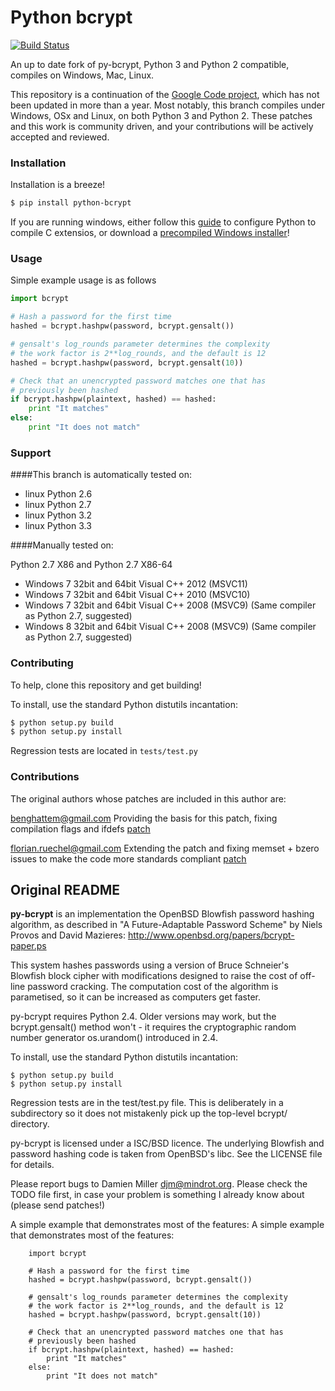 Python bcrypt
============

[![Build Status](https://travis-ci.org/wcdolphin/py-bcrypt.png?branch=master)](https://travis-ci.org/wcdolphin/py-bcrypt)


An up to date fork of py-bcrypt, Python 3 and Python 2 compatible, compiles on Windows, Mac, Linux.

This repository is a continuation of the [Google Code project](http://code.google.com/p/py-bcrypt/), which has not been updated in more than a year.
Most notably, this branch compiles under Windows, OSx and Linux, on both Python 3 and Python 2.
These patches and this work is community driven, and your contributions will be actively accepted and reviewed.



### Installation
Installation is a breeze! 

```sh
$ pip install python-bcrypt
```

If you are running windows, either follow this [guide](http://blog.victorjabur.com/2011/06/05/compiling-python-2-7-modules-on-windows-32-and-64-using-msvc-2008-express/) to configure Python to compile C extensios, or download a [precompiled Windows installer](https://pypi.python.org/pypi?:action=display&name=python-bcrypt&version=0.3.1)!


### Usage

Simple example usage is as follows

```python
import bcrypt

# Hash a password for the first time
hashed = bcrypt.hashpw(password, bcrypt.gensalt())

# gensalt's log_rounds parameter determines the complexity
# the work factor is 2**log_rounds, and the default is 12
hashed = bcrypt.hashpw(password, bcrypt.gensalt(10))

# Check that an unencrypted password matches one that has
# previously been hashed
if bcrypt.hashpw(plaintext, hashed) == hashed:
	print "It matches"
else:
	print "It does not match"
```

### Support

####This branch is automatically tested on:

* linux Python 2.6
* linux Python 2.7
* linux Python 3.2
* linux Python 3.3

####Manually tested on:

Python 2.7 X86 and Python 2.7 X86-64 
* Windows 7 32bit and 64bit  Visual C++ 2012 (MSVC11)
* Windows 7 32bit and 64bit Visual C++ 2010 (MSVC10)
* Windows 7 32bit and 64bit Visual C++ 2008 (MSVC9) (Same compiler as Python 2.7, suggested)
* Windows 8 32bit and 64bit Visual C++ 2008 (MSVC9) (Same compiler as Python 2.7, suggested)


### Contributing

To help, clone this repository and get building!

To install, use the standard Python distutils incantation:

```sh
$ python setup.py build
$ python setup.py install
```

Regression tests are located in `tests/test.py`

### Contributions

The original authors whose patches are included in this author are:

benghattem@gmail.com
Providing the basis for this patch, fixing compilation flags and ifdefs [patch](http://code.google.com/p/py-bcrypt/issues/attachmentText?id=1&aid=10003000&name=py-bcrypt_11.patch&token=EFCIp9qVR4pi3SaJ7kDaVmy3OQc%3A1346047268712)

florian.ruechel@gmail.com
Extending the patch and fixing memset + bzero issues to make the code more standards compliant [patch](http://code.google.com/p/py-bcrypt/issues/attachmentText?id=1&aid=10008000&name=py-bcrypt.patch&token=esLPoSRqwBo90FHQ2B_NOyZbtas%3A1346047268714)

Original README
------------

__py-bcrypt__ is an implementation the OpenBSD Blowfish password hashing
algorithm, as described in "A Future-Adaptable Password Scheme" by Niels
Provos and David Mazieres: http://www.openbsd.org/papers/bcrypt-paper.ps

This system hashes passwords using a version of Bruce Schneier's
Blowfish block cipher with modifications designed to raise the cost of
off-line password cracking. The computation cost of the algorithm is
parametised, so it can be increased as computers get faster.

py-bcrypt requires Python 2.4. Older versions may work, but the
bcrypt.gensalt() method won't - it requires the cryptographic random
number generator os.urandom() introduced in 2.4.

To install, use the standard Python distutils incantation:

	$ python setup.py build
	$ python setup.py install


Regression tests are in the test/test.py file. This is deliberately in
a subdirectory so it does not mistakenly pick up the top-level bcrypt/
directory.

py-bcrypt is licensed under a ISC/BSD licence. The underlying Blowfish
and password hashing code is taken from OpenBSD's libc. See the LICENSE
file for details.

Please report bugs to Damien Miller <djm@mindrot.org>. Please check the
TODO file first, in case your problem is something I already know about
(please send patches!)

A simple example that demonstrates most of the features:
A simple example that demonstrates most of the features:
```
	import bcrypt

	# Hash a password for the first time
	hashed = bcrypt.hashpw(password, bcrypt.gensalt())

	# gensalt's log_rounds parameter determines the complexity
	# the work factor is 2**log_rounds, and the default is 12
	hashed = bcrypt.hashpw(password, bcrypt.gensalt(10))

	# Check that an unencrypted password matches one that has
	# previously been hashed
	if bcrypt.hashpw(plaintext, hashed) == hashed:
		print "It matches"
	else:
		print "It does not match"
```
